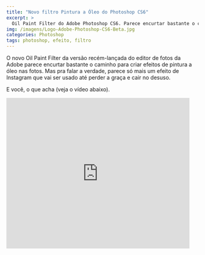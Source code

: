```yaml
---
title: "Novo filtro Pintura a Óleo do Photoshop CS6"
excerpt: >
  Oil Paint Filter do Adobe Photoshop CS6. Parece encurtar bastante o caminho para criar efeitos de pintura a óleo. Ferramenta profissional ou só mais um efeito Instagram?
img: /imagens/Logo-Adobe-Photoshop-CS6-Beta.jpg
categories: Photoshop
tags: photoshop, efeito, filtro
---
```


O novo Oil Paint Filter da versão recém-lançada do editor de fotos da Adobe parece encurtar bastante o caminho para criar efeitos de pintura a óleo nas fotos. Mas pra falar a verdade, parece só mais um efeito de Instagram que vai ser usado até perder a graça e cair no desuso.

E você, o que acha (veja o vídeo abaixo).

<iframe src="http://blip.tv/play/AYL0uDEC.html?p=1" width="480" height="393" frameborder="0" allowfullscreen></iframe><embed type="application/x-shockwave-flash" src="http://a.blip.tv/api.swf#AYL0uDEC" style="display:none"></embed>